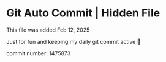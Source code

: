 # Git Auto Commit | Hidden File

This file was added Feb 12, 2025

Just for fun and keeping my daily git commit active 🤪

commit number: 1475873
